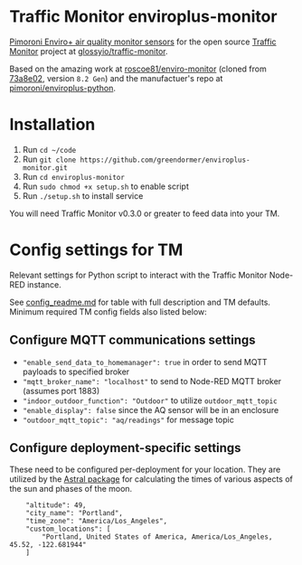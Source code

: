 # Traffic Monitor enviroplus-monitor
[Pimoroni Enviro+ air quality monitor sensors](https://shop.pimoroni.com/products/enviro-plus) for the open source [Traffic Monitor](https://www.trafficmonitor.ai) project at [glossyio/traffic-monitor](https://github.com/glossyio/traffic-monitor).

Based on the amazing work at [roscoe81/enviro-monitor](https://github.com/roscoe81/enviro-monitor) (cloned from 
[73a8e02](https://github.com/roscoe81/enviro-monitor/commit/73a8e02923434d8c7555ff91899c8f04f73aaf47), version `8.2 Gen`) and the manufactuer's repo at [pimoroni/enviroplus-python](https://github.com/pimoroni/enviroplus-python).

# Installation
1. Run `cd ~/code` 
1. Run `git clone https://github.com/greendormer/enviroplus-monitor.git`
1. Run `cd enviroplus-monitor` 
1. Run `sudo chmod +x setup.sh` to enable script
1. Run `./setup.sh` to install service

You will need Traffic Monitor v0.3.0 or greater to feed data into your TM.

# Config settings for TM
Relevant settings for Python script to interact with the Traffic Monitor Node-RED instance.

See [config_readme.md](config_readme.md) for table with full description and TM defaults.  Minimum required TM config fields also listed below:

## Configure MQTT communications settings
- `"enable_send_data_to_homemanager": true` in order to send MQTT payloads to specified broker
- `"mqtt_broker_name": "localhost"` to send to Node-RED MQTT broker (assumes port 1883)
- `"indoor_outdoor_function": "Outdoor"` to utilize `outdoor_mqtt_topic`
- `"enable_display": false` since the AQ sensor will be in an enclosure
- `"outdoor_mqtt_topic": "aq/readings"` for message topic

## Configure deployment-specific settings
These need to be configured per-deployment for your location.  They are utilized by the [Astral package]([url](https://astral.readthedocs.io/en/stable/index.html)) for calculating the times of various aspects of the sun and phases of the moon.

```
    "altitude": 49,
    "city_name": "Portland",
    "time_zone": "America/Los_Angeles",
    "custom_locations": [
        "Portland, United States of America, America/Los_Angeles, 45.52, -122.681944"
    ]
```
